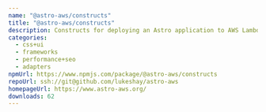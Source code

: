 ```yaml
---
name: "@astro-aws/constructs"
title: "@astro-aws/constructs"
description: Constructs for deploying an Astro application to AWS Lambda
categories:
  - css+ui
  - frameworks
  - performance+seo
  - adapters
npmUrl: https://www.npmjs.com/package/@astro-aws/constructs
repoUrl: ssh://git@github.com/lukeshay/astro-aws
homepageUrl: https://www.astro-aws.org/
downloads: 62
---
```

